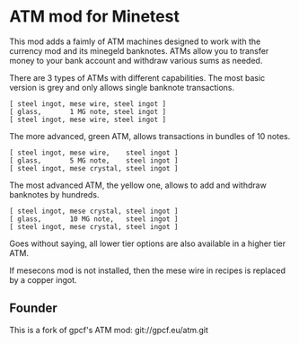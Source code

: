 # ATM mod for Minetest

This mod adds a faimly of ATM machines designed to work with the currency mod and its
minegeld banknotes. ATMs allow you to transfer money to your bank account and withdraw
various sums as needed.

There are 3 types of ATMs with different capabilities. The most basic version is grey and
only allows single banknote transactions.

```
[ steel ingot, mese wire, steel ingot ]
[ glass,       1 MG note, steel ingot ]
[ steel ingot, mese wire, steel ingot ]
```

The more advanced, green ATM, allows transactions in bundles of 10 notes.

```
[ steel ingot, mese wire,    steel ingot ]
[ glass,       5 MG note,    steel ingot ]
[ steel ingot, mese crystal, steel ingot ]
```

The most advanced ATM, the yellow one, allows to add and withdraw banknotes by hundreds.

```
[ steel ingot, mese crystal, steel ingot ]
[ glass,       10 MG note,   steel ingot ]
[ steel ingot, mese crystal, steel ingot ]
```

Goes without saying, all lower tier options are also available in a higher tier ATM.

If mesecons mod is not installed, then the mese wire in recipes is replaced by a copper ingot.

## Founder

This is a fork of gpcf's ATM mod: git://gpcf.eu/atm.git